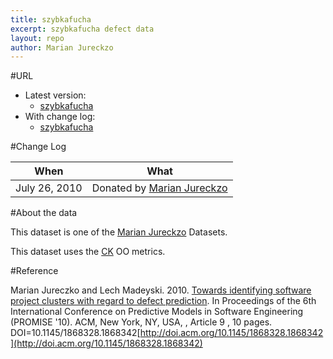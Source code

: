 ```yaml
---
title: szybkafucha
excerpt: szybkafucha defect data
layout: repo
author: Marian Jureckzo
---
```



#URL

  * Latest version: 
    * [szybkafucha](https://terapromise.csc.ncsu.edu:8443/svn/repo/defect/ck/szybkafucha/szybkafucha.csv)
  * With change log:
    * [szybkafucha](https://terapromise.csc.ncsu.edu:8443/svn/repo/defect/ck/szybkafucha/)

#Change Log

When | What
---- | ----
July 26, 2010 | Donated by [Marian Jureckzo](MarianJureczko)

#About the data

This dataset is one of the [Marian Jureckzo](MarianJureczko) Datasets.

This dataset uses the [CK](/repo/defect/ck) OO metrics.

#Reference

Marian Jureczko and Lech Madeyski. 2010. [Towards identifying software project clusters with regard to defect prediction](http://dl.acm.org/citation.cfm?id=1868328.1868342&coll=DL&dl=GUIDE&CFID=96280125&CFTOKEN=47274353). In
Proceedings of the 6th International Conference on Predictive
Models in Software Engineering (PROMISE '10). ACM, New York,
NY, USA, , Article 9 , 10 pages. DOI=10.1145/1868328.1868342[http://doi.acm.org/10.1145/1868328.1868342](http://doi.acm.org/10.1145/1868328.1868342)